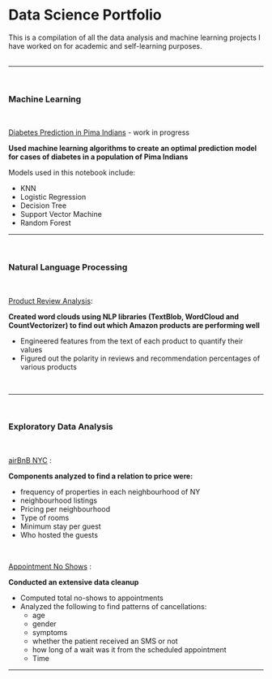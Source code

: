 # Data Science Portfolio
This is a compilation of all the data analysis and machine learning projects I have worked on for academic
and self-learning purposes.
<br />
<br />

------------------------------------------------------------------------------------------------------------------------
<br />

### Machine Learning

<br />

[Diabetes Prediction in Pima Indians]() - work in progress

<b>Used machine learning algorithms to create an optimal prediction model for cases of diabetes in 
a population of Pima Indians</b>

Models used in this notebook include:
  - KNN
  - Logistic Regression
  - Decision Tree
  - Support Vector Machine
  - Random Forest


------------------------------------------------------------------------------------------------------------------------
<br />

### Natural Language Processing

<br />

[Product Review Analysis](https://github.com/darkMatterChimpanzee/Data-Science-Portfolio/tree/main/Product%20Review%20Analysis):

<b>Created word clouds using NLP libraries (TextBlob, WordCloud and CountVectorizer) to find out which Amazon products are performing well</b>
  - Engineered features from the text of each product to quantify their values
  - Figured out the polarity in reviews and recommendation percentages of various products

<br />

------------------------------------------------------------------------------------------------------------------------
<br />

### Exploratory Data Analysis

<br />

[airBnB NYC](https://github.com/darkMatterChimpanzee/Data-Science-Portfolio/tree/main/airBNB%20NYC%20Price%20Prediction) : 

<b>Components analyzed to find a relation to price were:</b>
- frequency of properties in each neighbourhood of NY
- neighbourhood listings
- Pricing per neighbourhood
- Type of rooms 
- Minimum stay per guest
- Who hosted the guests


<br />

[Appointment No Shows](https://github.com/darkMatterChimpanzee/Data-Science-Portfolio/tree/main/Appointment%20No-Shows) :

<b>Conducted an extensive data cleanup </b>
- Computed total no-shows to appointments
- Analyzed the following to find patterns of cancellations: 
  - age
  - gender
  - symptoms
  - whether the patient received an SMS or not 
  - how long of a wait was it from the scheduled appointment
  - Time


------------------------------------------------------------------------------------------------------------------------
<br />